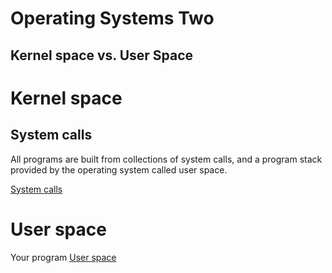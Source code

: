 # Operating Systems Two

## Kernel space vs. User Space

# Kernel space



## System calls

All programs are built from collections of system calls, and a program stack provided by the operating system called user space.

[System calls](https://en.wikipedia.org/wiki/System_call)


# User space

Your program
[User space](https://en.wikipedia.org/wiki/User_space)


